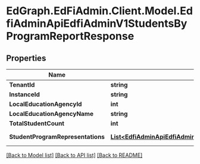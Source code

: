 # EdGraph.EdFiAdmin.Client.Model.EdfiAdminApiEdfiAdminV1StudentsByProgramReportResponse

## Properties

Name | Type | Description | Notes
------------ | ------------- | ------------- | -------------
**TenantId** | **string** |  | [optional] 
**InstanceId** | **string** |  | [optional] 
**LocalEducationAgencyId** | **int** |  | [optional] 
**LocalEducationAgencyName** | **string** |  | [optional] 
**TotalStudentCount** | **int** |  | [optional] 
**StudentProgramRepresentations** | [**List&lt;EdfiAdminApiEdfiAdminV1StudentProgramRepresentation&gt;**](EdfiAdminApiEdfiAdminV1StudentProgramRepresentation.md) |  | [optional] [readonly] 

[[Back to Model list]](../README.md#documentation-for-models) [[Back to API list]](../README.md#documentation-for-api-endpoints) [[Back to README]](../README.md)

